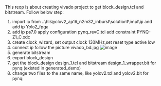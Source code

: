 This reop is about creating vivado project to get block_design.tcl and bitstream.
Follow below step:
1. import ip from ..\hls\yolov2_ap16_n2m32_inburst\solution1\impl\ip and add ip Yolo2_fpga
2. add ip ps7.0 apply configuration pynq_revC.tcl
   add constraint PYNQ-Z1_C.xdc
3. create clock_wizard, set output clock 130MHz,set reset type active low
4. connect ip follow the picture vivado_bd.jpg
![image](https://github.com/dhm2013724/yolov2_xilinx_fpga/blob/master/vivado/vivado_bd2.jpg)
5. generate bitstream
6. export block_design
7. get the block_design design_1.tcl and bitstream design_1_wrapper.bit for pynq (existed in generated_demo)
8. change two files to the same name, like yolov2.tcl and yolov2.bit for pynq
